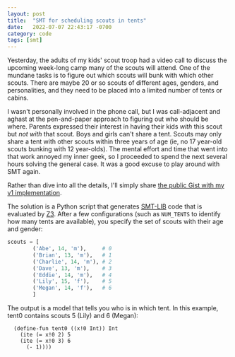 ```yaml
---
layout: post
title:  "SMT for scheduling scouts in tents"
date:   2022-07-07 22:43:17 -0700
category: code
tags: [smt]
---
```


Yesterday, the adults of my kids' scout troop had a video call to discuss the upcoming week-long camp many of the scouts will attend. One of the mundane tasks is to figure out which scouts will bunk with which other scouts. There are maybe 20 or so scouts of different ages, genders, and personalities, and they need to be placed into a limited number of tents or cabins.

I wasn't personally involved in the phone call, but I was call-adjacent and aghast at the pen-and-paper approach to figuring out who should be where. Parents expressed their interest in having their kids _with_ this scout but _not with_ that scout. Boys and girls can't share a tent. Scouts may only share a tent with other scouts within three years of age (ie, no 17 year-old scouts bunking with 12 year-olds). The mental effort and time that went into that work annoyed my inner geek, so I proceeded to spend the next several hours solving the general case. It was a good excuse to play around with SMT again.

Rather than dive into all the details, I'll simply share [the public Gist with my v1 implementation](https://gist.github.com/aeshirey/0d8f4d2081217ded2ca6f5888e1f894f).

The solution is a Python script that generates [SMT-LIB](http://smtlib.cs.uiowa.edu/) code that is evaluated by [Z3](https://github.com/Z3Prover/z3). After a few configurations (such as `NUM_TENTS` to identify how many tents are available), you specify the set of scouts with their age and gender:

```python
scouts = [
        ('Abe', 14, 'm'),     # 0
        ('Brian', 13, 'm'),   # 1
        ('Charlie', 14, 'm'), # 2
        ('Dave', 13, 'm'),    # 3
        ('Eddie', 14, 'm'),   # 4
        ('Lily', 15, 'f'),    # 5
        ('Megan', 14, 'f'),   # 6
        ]
```

The output is a model that tells you who is in which tent. In this example, tent0 contains scouts 5 (Lily) and 6 (Megan):

```
  (define-fun tent0 ((x!0 Int)) Int
    (ite (= x!0 2) 5
    (ite (= x!0 3) 6
      (- 1))))
```
